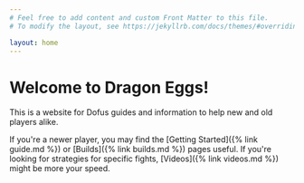 ```yaml
---
# Feel free to add content and custom Front Matter to this file.
# To modify the layout, see https://jekyllrb.com/docs/themes/#overriding-theme-defaults

layout: home
---
```


# Welcome to Dragon Eggs!

This is a website for Dofus guides and information to help new and old players alike.

If you're a newer player, you may find the [Getting Started]({% link guide.md %}) or [Builds]({% link builds.md %}) pages useful. If you're looking for strategies for specific fights, [Videos]({% link videos.md %}) might be more your speed.